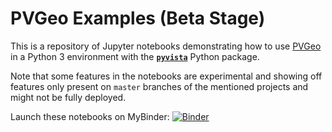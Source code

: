 # PVGeo Examples (Beta Stage)

This is a repository of Jupyter notebooks demonstrating how to use
[PVGeo](https://github.com/OpenGeoVis/PVGeo) in a Python 3 environment with
the [**`pyvista`**](https://github.com/pyvista/pyvista.git) Python package.


Note that some features in the notebooks are experimental and showing off features
only present on `master` branches of the mentioned projects and might not be
fully deployed.


Launch these notebooks on MyBinder: [![Binder](https://mybinder.org/badge_logo.svg)](https://mybinder.org/v2/gh/wblong/PVGeo-Examples-Copy.git/master)
